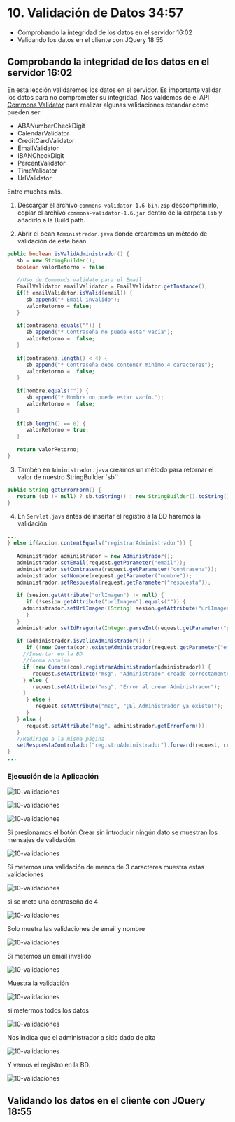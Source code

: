 # 10. Validación de Datos 34:57

* Comprobando la integridad de los datos en el servidor 16:02
* Validando los datos en el cliente con JQuery 18:55

## Comprobando la integridad de los datos en el servidor 16:02

En esta lección validaremos los datos en el servidor. Es importante validar los datos para no comprometer su integridad. Nos valdemos de el API [Commons Validator](http://commons.apache.org/proper/commons-validator/) para realizar algunas validaciones estandar como pueden ser:

* ABANumberCheckDigit
* CalendarValidator
* CreditCardValidator
* EmailValidator
* IBANCheckDigit
* PercentValidator
* TimeValidator
* UrlValidator

Entre muchas más.

1. Descargar el archivo `commons-validator-1.6-bin.zip` descomprimirlo, copiar el archivo `commons-validator-1.6.jar` dentro de la carpeta `lib` y añadirlo a la Build path.

2. Abrir el bean `Administrador.java` donde crearemos un método de validación de este bean 

```java
public boolean isValidAdministrador() {
   sb = new StringBuilder();
   boolean valorRetorno = false;
		
   //Uso de Commonds validate para el Email
   EmailValidator emailValidator = EmailValidator.getInstance();
   if(! emailValidator.isValid(email)) {
      sb.append("* Email invalido");
      valorRetorno = false;
   }
		
   if(contrasena.equals("")) {
      sb.append("* Contraseña no puede estar vacía");
      valorRetorno =  false;
   }
		
   if(contrasena.length() < 4) {
      sb.append("* Contraseña debe contener mínimo 4 caracteres");
      valorRetorno =  false;
   }
				
   if(nombre.equals("")) {
      sb.append("* Nombre no puede estar vacío.");
      valorRetorno =  false;
   }
		
   if(sb.length() == 0) {
      valorRetorno = true;
   }
		
   return valorRetorno;
}
```

3. Tambén en `Administrador.java` creamos un método para retornar el valor de nuestro StringBuilder `sb``

```java
public String getErrorForm() {
   return (sb != null) ? sb.toString() : new StringBuilder().toString();//cadena vacía sino se cumple
}
```

4. En `Servlet.java` antes de insertar el registro a la BD haremos la validación.

```java
...
} else if(accion.contentEquals("registrarAdministrador")) {
				
   Administrador administrador = new Administrador();
   administrador.setEmail(request.getParameter("email"));
   administrador.setContrasena(request.getParameter("contrasena"));
   administrador.setNombre(request.getParameter("nombre"));
   administrador.setRespuesta(request.getParameter("respuesta"));
				
   if (sesion.getAttribute("urlImagen") != null) {
      if (!sesion.getAttribute("urlImagen").equals("")) {
	 administrador.setUrlImagen((String) sesion.getAttribute("urlImagen"));
      } 
   }
   administrador.setIdPregunta(Integer.parseInt(request.getParameter("pregunta")));
				
   if (administrador.isValidAdministrador()) {
      if (!new Cuenta(con).existeAdministrador(request.getParameter("email"))) {
	 //Insertar en la BD
	 //forma anonima
	 if (new Cuenta(con).registrarAdministrador(administrador)) {
	    request.setAttribute("msg", "Administrador creado correctamente");
	 } else {
	    request.setAttribute("msg", "Error al crear Administrador");
	 }
      } else {
         request.setAttribute("msg", "¡El Administrador ya existe!");
      } 
   } else {
      request.setAttribute("msg", administrador.getErrorForm());
   }
   //Redirige a la misma página
   setRespuestaControlador("registroAdministrador").forward(request, response);
}
...
```

### Ejecución de la Aplicación


![10-validaciones](images/10-ej-1.png)

![10-validaciones](images/10-ej-2.png)

![10-validaciones](images/10-ej-3.png)

Si presionamos el botón Crear sin introducir ningún dato se muestran los mensajes de validación.

![10-validaciones](images/10-ej-4.png)

Si metemos una validación de menos de 3 caracteres muestra estas validaciones

![10-validaciones](images/10-ej-5.png)

si se mete una contraseña de 4

![10-validaciones](images/10-ej-6.png)

Solo muetra las validaciones de email y nombre

![10-validaciones](images/10-ej-7.png)

Si metemos un email invalido

![10-validaciones](images/10-ej-8.png)

Muestra la validación

![10-validaciones](images/10-ej-9.png)

si metermos todos los datos

![10-validaciones](images/10-ej-10.png)

Nos indica que el administrador a sido dado de alta 

![10-validaciones](images/10-ej-11.png)

Y vemos el registro en la BD.

![10-validaciones](images/10-ej-12.png)

## Validando los datos en el cliente con JQuery 18:55
